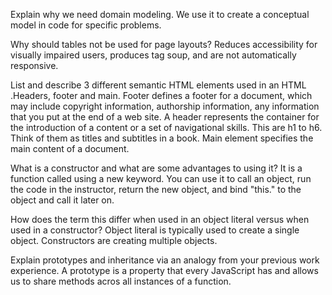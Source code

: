 Explain why we need domain modeling. We use it to create a conceptual model in code for specific problems.



Why should tables not be used for page layouts? Reduces accessibility for visually impaired users, produces tag soup, and are not automatically responsive.

List and describe 3 different semantic HTML elements used in an HTML <table>.Headers, footer and main. Footer defines a footer for a document, which may include copyright information, authorship information, any information that you put at the end of a web site. A header represents the container for the introduction of a content or a set of navigational skills. This are h1 to h6. Think of them as titles and subtitles in a book. Main element specifies the main content of a document.
  
  

What is a constructor and what are some advantages to using it? It is a function called using a new keyword. You can use it to call an object, run the code in the instructor, return the new object, and bind "this." to the object and call it later on.
  
How does the term this differ when used in an object literal versus when used in a constructor? Object literal is typically used to create a single object. Constructors are creating multiple objects.
  
  

  Explain prototypes and inheritance via an analogy from your previous work experience. A prototype is a property that every JavaScript has and allows us to share methods acros all instances of a function.
  
